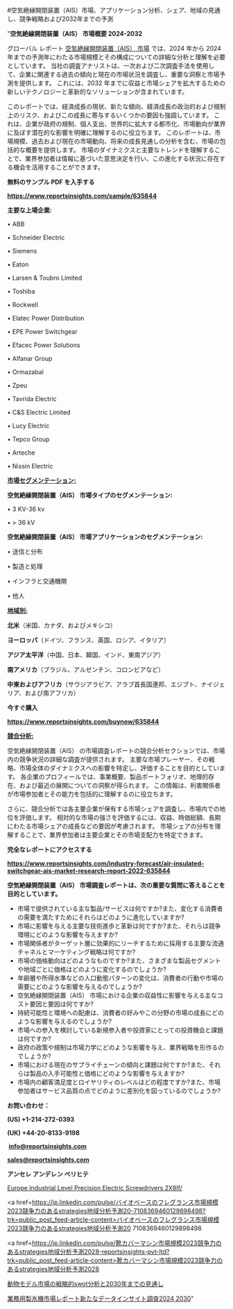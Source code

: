 #空気絶縁開閉装置（AIS）市場、アプリケーション分析、シェア、地域の見通し、競争戦略および2032年までの予測

"<strong>空気絶縁開閉装置（AIS） 市場概要 2024-2032</strong>

グローバル レポート <a href=https://www.reportsinsights.com/sample/635844>空気絶縁開閉装置（AIS） 市場</a> では、2024 年から 2024 年までの予測年にわたる市場規模とその構成についての詳細な分析と理解を必要としています。 当社の調査アナリストは、一次および二次調査手法を使用して、企業に関連する過去の傾向と現在の市場状況を調査し、重要な洞察と市場予測を提供します。 これには、2032 年までに収益と市場シェアを拡大​​するための新しいテクノロジーと革新的なソリューションが含まれています。

このレポートでは、経済成長の現状、新たな傾向、経済成長の政治的および規制上のリスク、およびこの成長に寄与するいくつかの要因も強調しています。 これは、企業が政府の規制、個人支出、世界的に拡大する都市化、市場動向が業界に及ぼす潜在的な影響を明確に理解するのに役立ちます。 このレポートは、市場規模、過去および現在の市場動向、将来の成長見通しの分析を含む、市場の包括的な概要を提供します。 市場のダイナミクスと主要なトレンドを理解することで、業界参加者は情報に基づいた意思決定を行い、この進化する状況に存在する機会を活用することができます。

<strong><b>無料のサンプル PDF を入手する</b></strong>

<a href=https://www.reportsinsights.com/sample/635844><strong><u>https://www.reportsinsights.com/sample/635844</u></strong></a>

<strong>主要な上場企業:</strong>

• ABB 

• Schneider Electric 

• Siemens 

• Eaton 

• Larsen & Toubro Limited 

• Toshiba 

• Rockwell 

• Elatec Power Distribution 

• EPE Power Switchgear 

• Efacec Power Solutions 

• Alfanar Group 

• Ormazabal 

• Zpeu 

• Tavrida Electric 

• C&S Electric Limited 

• Lucy Electric 

• Tepco Group 

• Arteche 

• Nissin Electric

<strong><u>市場セグメンテーション</u></strong><strong><u>:</u></strong>

<strong>空気絶縁開閉装置（AIS） 市場タイプのセグメンテーション:</strong>

• 3 KV-36 kv

• > 36 kV

<strong>空気絶縁開閉装置（AIS） 市場アプリケーションのセグメンテーション:</strong>

• 送信と分布

• 製造と処理

• インフラと交通機関

• 他人

<strong><u>地域別</u></strong><strong><u>:</u></strong>

<strong>北米</strong>（米国、カナダ、およびメキシコ）

<strong>ヨーロッパ</strong>（ドイツ、フランス、英国、ロシア、イタリア）

<strong>アジア太平洋</strong>（中国、日本、韓国、インド、東南アジア）

<strong>南アメリカ</strong>（ブラジル、アルゼンチン、コロンビアなど）

<strong>中東およびアフリカ</strong>（サウジアラビア、アラブ首長国連邦、エジプト、ナイジェリア、および南アフリカ）

<strong>今すぐ購入</strong>

<a href=https://www.reportsinsights.com/buynow/635844><strong><u>https://www.reportsinsights.com/buynow/635844</u></strong></a>

<strong><u>競合分析:</u></strong>

空気絶縁開閉装置（AIS） の市場調査レポートの競合分析セクションでは、市場内の競争状況の詳細な調査が提供されます。 主要な市場プレーヤー、その戦略、市場全体のダイナミクスへの影響を特定し、評価することを目的としています。 各企業のプロフィールでは、事業概要、製品ポートフォリオ、地理的存在、および最近の展開についての洞察が得られます。 この情報は、利害関係者が市場参加者とその能力を包括的に理解するのに役立ちます。

さらに、競合分析では各主要企業が保有する市場シェアを調査し、市場内での地位を評価します。 相対的な市場の強さを評価するには、収益、時価総額、長期にわたる市場シェアの成長などの要因が考慮されます。 市場シェアの分布を理解することで、業界参加者は主要企業とその市場支配力を特定できます。

<strong>完全なレポートにアクセスする</strong>

<a href=https://www.reportsinsights.com/industry-forecast/air-insulated-switchgear-ais-market-research-report-2022-635844><strong><u><b>https://www.reportsinsights.com/industry-forecast/air-insulated-switchgear-ais-market-research-report-2022-635844</b></u></strong></a>

<strong><b>空気絶縁開閉装置（AIS） 市場調査レポートは、次の重要な質問に答えることを目的としています。</b></strong>
<ul>
  <li>市場で提供されている主な製品/サービスは何ですか?また、変化する消費者の需要を満たすためにそれらはどのように進化していますか?</li>
  <li>市場に影響を与える主要な技術進歩と革新は何ですか?また、それらは競争環境にどのような影響を与えますか?</li>
  <li>市場関係者がターゲット層に効果的にリーチするために採用する主要な流通チャネルとマーケティング戦略は何ですか?</li>
  <li>市場の価格動向はどのようなものですか?また、さまざまな製品セグメントや地域ごとに価格はどのように変化するのでしょうか?</li>
  <li>年齢層や所得水準などの人口動態パターンの変化は、消費者の行動や市場の需要にどのような影響を与えるのでしょうか?</li>
  <li>空気絶縁開閉装置（AIS） 市場における企業の収益性に影響を与える主なコスト要因と要因は何ですか?</li>
  <li>持続可能性と環境への配慮は、消費者の好みやこの分野の市場の成長にどのような影響を与えるのでしょうか?</li>
  <li>市場への参入を検討している新規参入者や投資家にとっての投資機会と課題は何ですか?</li>
  <li>政府の政策や規制は市場力学にどのような影響を与え、業界戦略を形作るのでしょうか?</li>
  <li>市場における現在のサプライチェーンの傾向と課題は何ですか?また、それらは製品の入手可能性と価格にどのような影響を与えますか?</li>
  <li>市場内の顧客満足度とロイヤリティのレベルはどの程度ですか?また、市場参加者はサービス品質の点でどのように差別化を図っているのでしょうか?</li>
</ul>
<strong>お問い合わせ：</strong>

<strong>(US) +1-214-272-0393</strong>

<strong>(UK) +44-20-8133-9198</strong>

<strong> </strong><a href=info@reportsinsights.com><strong><u>info@reportsinsights.com</u></strong></a>

<a href=sales@reportsinsights.com><strong><u>sales@reportsinsights.com</u></strong></a>

<strong>アンセレ アンデレン ベリヒテ</strong>

<a href=https://www.linkedin.com/pulse/europe-industrial-level-precision-electric-screwdrivers-2x8if/>Europe Industrial Level Precision Electric Screwdrivers 2X8If/</a>

<a href=https://jp.linkedin.com/pulse/バイオベースのフレグランス市場規模2023競争力のあるstrategies地域分析予測20-7108369460129898498?trk=public_post_feed-article-content>バイオベースのフレグランス市場規模2023競争力のあるstrategies地域分析予測20 7108369460129898498</a>

<a href=https://jp.linkedin.com/pulse/靴カバーマシン市場規模2023競争力のあるstrategies地域分析予測2028-reportsinsights-pvt-ltd?trk=public_post_feed-article-content>靴カバーマシン市場規模2023競争力のあるstrategies地域分析予測2028</a>

<a href=https://www.linkedin.com/pulse/動物モデル市場の戦略的swot分析と2030年までの見通し-healthscope-news-245/>動物モデル市場の戦略的swot分析と2030年までの見通し</a>

<a href=https://www.linkedin.com/pulse/業務用製氷機市場レポート新たなデータインサイト調査2024-2030-tribunal-analytics-360-xth0f/>業務用製氷機市場レポート新たなデータインサイト調査2024 2030</a>"
